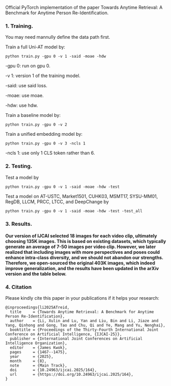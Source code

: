 Official PyTorch implementation of the paper Towards Anytime Retrieval: A Benchmark for Anytime Person Re-Identification.

### 1. Training.

You may need mannully define the data path first.

Train a full Uni-AT model by:
```
python train.py -gpu 0 -v 1 -said -moae -hdw
```
-gpu 0: run on gpu 0.

-v 1: version 1 of the training model.

-said: use said loss.

-moae: use moae.

-hdw: use hdw.

Train a baseline model by:
``` 
python train.py -gpu 0 -v 2
```

Train a unified embedding model by: 
```
python train.py -gpu 0 -v 3 -ncls 1 
```
-ncls 1: use only 1 CLS token rather than 6.

### 2. Testing.
Test a model by
```
python train.py -gpu 0 -v 1 -said -moae -hdw -test
```

Test a model on AT-USTC, Market1501, CUHK03, MSMT17, SYSU-MM01, RegDB, LLCM, PRCC, LTCC, and DeepChange by 
``` 
python train.py -gpu 0 -v 1 -said -moae -hdw -test -test_all
```

### 3. Results.
#### Our version of IJCAI selected 18 images for each video clip, ultimately choosing 135K images. This is based on existing datasets, which typically generate an average of 7-50 images per video clip. However, we later realized that including images with more perspectives and poses could enhance intra-class diversity, and we should not abandon our strengths. Therefore, we open-sourced the original 403K images, which indeed improve generalization, and the results have been updated in the arXiv version and the table below.





### 4. Citation
Please kindly cite this paper in your publications if it helps your research:
```
@inproceedings{li2025ATreid,
  title     = {Towards Anytime Retrieval: A Benchmark for Anytime Person Re-Identification},
  author    = {Li, Xulin and Lu, Yan and Liu, Bin and Li, Jiaze and Yang, Qinhong and Gong, Tao and Chu, Qi and Ye, Mang and Yu, Nenghai},
  booktitle = {Proceedings of the Thirty-Fourth International Joint Conference on Artificial Intelligence, {IJCAI-25}},
  publisher = {International Joint Conferences on Artificial Intelligence Organization},
  editor    = {James Kwok},
  pages     = {1467--1475},
  year      = {2025},
  month     = {8},
  note      = {Main Track},
  doi       = {10.24963/ijcai.2025/164},
  url       = {https://doi.org/10.24963/ijcai.2025/164},
}
```





